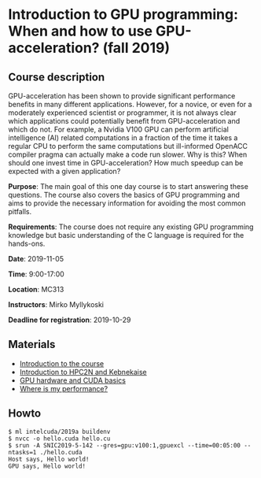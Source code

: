 # Introduction to GPU programming: When and how to use GPU-acceleration? (fall 2019)

## Course description

GPU-acceleration has been shown to provide significant performance benefits in
many different applications. However, for a novice, or even for a moderately
experienced scientist or programmer, it is not always clear which applications
could potentially benefit from GPU-acceleration and which do not. For example, a
Nvidia V100 GPU can perform artificial intelligence (AI) related computations in
a fraction of the time it takes a regular CPU to perform the same computations
but ill-informed OpenACC compiler pragma can actually make a code run slower.
Why is this? When should one invest time in GPU-acceleration? How much speedup
can be expected with a given application?

**Purpose**: The main goal of this one day course is to start answering these
questions. The course also covers the basics of GPU programming and aims to
provide the necessary information for avoiding the most common pitfalls.

**Requirements**: The course does not require any existing GPU programming
knowledge but basic understanding of the C language is required for the
hands-ons.

**Date**: 2019-11-05

**Time**: 9:00-17:00

**Location**: MC313

**Instructors**: Mirko Myllykoski

**Deadline for registration**: 2019-10-29

## Materials

 - [Introduction to the course](https://www.hpc2n.umu.se/sites/default/files/conferences-courses/2019/GPU-intro/intro.pdf)
 - [Introduction to HPC2N and Kebnekaise](https://www.hpc2n.umu.se/sites/default/files/conferences-courses/2019/GPU-intro/intro-kebnekaise.pdf)
 - [GPU hardware and CUDA basics](https://www.hpc2n.umu.se/sites/default/files/conferences-courses/2019/GPU-intro/basics.pdf)
 - [Where is my performance?](https://www.hpc2n.umu.se/sites/default/files/conferences-courses/2019/GPU-intro/performance.pdf)

## Howto

```
$ ml intelcuda/2019a buildenv
$ nvcc -o hello.cuda hello.cu
$ srun -A SNIC2019-5-142 --gres=gpu:v100:1,gpuexcl --time=00:05:00 --ntasks=1 ./hello.cuda
Host says, Hello world!
GPU says, Hello world!
```
